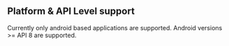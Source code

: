 ## Platform & API Level support

Currently only android based applications are supported. Android versions >= API 8 are supported.
